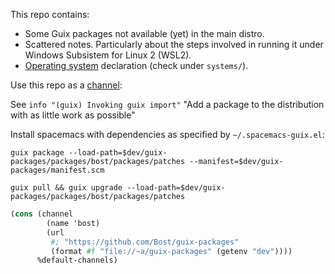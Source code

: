 This repo contains:

* Some Guix packages not available (yet) in the main distro.
* Scattered notes. Particularly about the steps involved in running it under
  Windows Subsistem for Linux 2 (WSL2).
* [Operating system](https://guix.gnu.org/manual/en/html_node/Using-the-Configuration-System.html)
  declaration (check under `systems/`).

Use this repo as a [channel](https://guix.gnu.org/manual/en/html_node/Channels.html):

See `info "(guix) Invoking guix import"`
"Add a package to the distribution with as little work as possible"

Install spacemacs with dependencies as specified by `~/.spacemacs-guix.el`:
```shell
guix package --load-path=$dev/guix-packages/packages/bost/packages/patches --manifest=$dev/guix-packages/manifest.scm
```

```shell
guix pull && guix upgrade --load-path=$dev/guix-packages/packages/bost/packages/patches
```

``` scheme
(cons (channel
        (name 'bost)
        (url
         #; "https://github.com/Bost/guix-packages"
         (format #f "file://~a/guix-packages" (getenv "dev"))))
      %default-channels)
```

